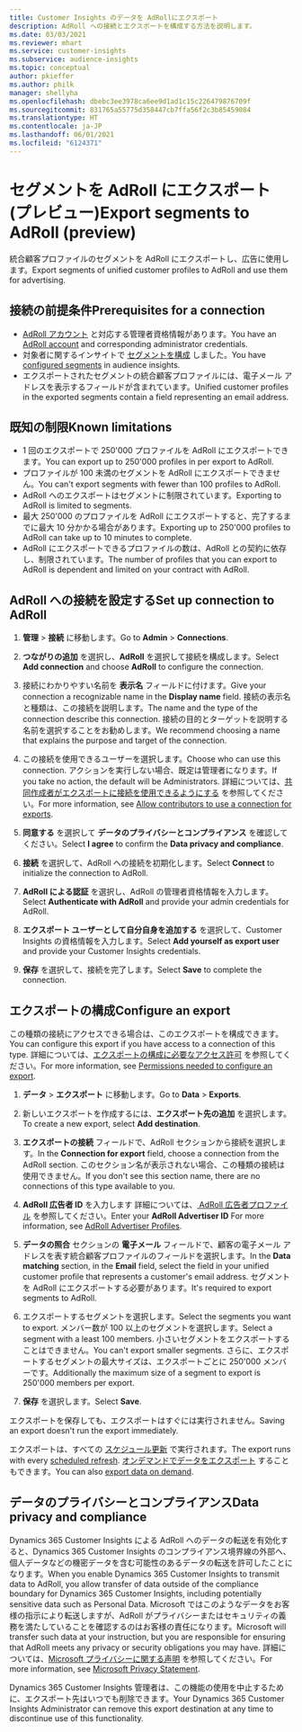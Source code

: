 ```yaml
---
title: Customer Insights のデータを AdRollにエクスポート
description: AdRoll への接続とエクスポートを構成する方法を説明します。
ms.date: 03/03/2021
ms.reviewer: mhart
ms.service: customer-insights
ms.subservice: audience-insights
ms.topic: conceptual
author: pkieffer
ms.author: philk
manager: shellyha
ms.openlocfilehash: dbebc3ee3978ca6ee9d1ad1c15c226479876709f
ms.sourcegitcommit: 831765a55775d358447cb7ffa56f2c3b85459084
ms.translationtype: HT
ms.contentlocale: ja-JP
ms.lasthandoff: 06/01/2021
ms.locfileid: "6124371"
---
```

# <a name="export-segments-to-adroll-preview"></a><span data-ttu-id="58cbf-103">セグメントを AdRoll にエクスポート (プレビュー)</span><span class="sxs-lookup"><span data-stu-id="58cbf-103">Export segments to AdRoll (preview)</span></span>

<span data-ttu-id="58cbf-104">統合顧客プロファイルのセグメントを AdRoll にエクスポートし、広告に使用します。</span><span class="sxs-lookup"><span data-stu-id="58cbf-104">Export segments of unified customer profiles to AdRoll and use them for advertising.</span></span> 

## <a name="prerequisites-for-a-connection"></a><span data-ttu-id="58cbf-105">接続の前提条件</span><span class="sxs-lookup"><span data-stu-id="58cbf-105">Prerequisites for a connection</span></span>

-   <span data-ttu-id="58cbf-106">[AdRoll アカウント](https://www.adroll.com/) と対応する管理者資格情報があります。</span><span class="sxs-lookup"><span data-stu-id="58cbf-106">You have an [AdRoll account](https://www.adroll.com/) and corresponding administrator credentials.</span></span>
-   <span data-ttu-id="58cbf-107">対象者に関するインサイトで [セグメントを構成](segments.md) しました。</span><span class="sxs-lookup"><span data-stu-id="58cbf-107">You have [configured segments](segments.md) in audience insights.</span></span>
-   <span data-ttu-id="58cbf-108">エクスポートされたセグメントの統合顧客プロファイルには、電子メール アドレスを表示するフィールドが含まれています。</span><span class="sxs-lookup"><span data-stu-id="58cbf-108">Unified customer profiles in the exported segments contain a field representing an email address.</span></span>

## <a name="known-limitations"></a><span data-ttu-id="58cbf-109">既知の制限</span><span class="sxs-lookup"><span data-stu-id="58cbf-109">Known limitations</span></span>

- <span data-ttu-id="58cbf-110">1 回のエクスポートで 250'000 プロファイルを AdRoll にエクスポートできます。</span><span class="sxs-lookup"><span data-stu-id="58cbf-110">You can export up to 250'000 profiles in per export to AdRoll.</span></span>
- <span data-ttu-id="58cbf-111">プロファイルが 100 未満のセグメントを AdRoll にエクスポートできません。</span><span class="sxs-lookup"><span data-stu-id="58cbf-111">You can't export segments with fewer than 100 profiles to AdRoll.</span></span> 
- <span data-ttu-id="58cbf-112">AdRoll へのエクスポートはセグメントに制限されています。</span><span class="sxs-lookup"><span data-stu-id="58cbf-112">Exporting to AdRoll is limited to segments.</span></span>
- <span data-ttu-id="58cbf-113">最大 250'000 のプロファイルを AdRoll にエクスポートすると、完了するまでに最大 10 分かかる場合があります。</span><span class="sxs-lookup"><span data-stu-id="58cbf-113">Exporting up to 250'000 profiles to AdRoll can take up to 10 minutes to complete.</span></span> 
- <span data-ttu-id="58cbf-114">AdRoll にエクスポートできるプロファイルの数は、AdRoll との契約に依存し、制限されています。</span><span class="sxs-lookup"><span data-stu-id="58cbf-114">The number of profiles that you can export to AdRoll is dependent and limited on your contract with AdRoll.</span></span>

## <a name="set-up-connection-to-adroll"></a><span data-ttu-id="58cbf-115">AdRoll への接続を設定する</span><span class="sxs-lookup"><span data-stu-id="58cbf-115">Set up connection to AdRoll</span></span>

1. <span data-ttu-id="58cbf-116">**管理** > **接続** に移動します。</span><span class="sxs-lookup"><span data-stu-id="58cbf-116">Go to **Admin** > **Connections**.</span></span>

1. <span data-ttu-id="58cbf-117">**つながりの追加** を選択し、**AdRoll** を選択して接続を構成します。</span><span class="sxs-lookup"><span data-stu-id="58cbf-117">Select **Add connection** and choose **AdRoll** to configure the connection.</span></span>

1. <span data-ttu-id="58cbf-118">接続にわかりやすい名前を **表示名** フィールドに付けます。</span><span class="sxs-lookup"><span data-stu-id="58cbf-118">Give your connection a recognizable name in the **Display name** field.</span></span> <span data-ttu-id="58cbf-119">接続の表示名と種類は、この接続を説明します。</span><span class="sxs-lookup"><span data-stu-id="58cbf-119">The name and the type of the connection describe this connection.</span></span> <span data-ttu-id="58cbf-120">接続の目的とターゲットを説明する名前を選択することをお勧めします。</span><span class="sxs-lookup"><span data-stu-id="58cbf-120">We recommend choosing a name that explains the purpose and target of the connection.</span></span>

1. <span data-ttu-id="58cbf-121">この接続を使用できるユーザーを選択します。</span><span class="sxs-lookup"><span data-stu-id="58cbf-121">Choose who can use this connection.</span></span> <span data-ttu-id="58cbf-122">アクションを実行しない場合、既定は管理者になります。</span><span class="sxs-lookup"><span data-stu-id="58cbf-122">If you take no action, the default will be Administrators.</span></span> <span data-ttu-id="58cbf-123">詳細については、[共同作成者がエクスポートに接続を使用できるようにする](connections.md#allow-contributors-to-use-a-connection-for-exports) を参照してください。</span><span class="sxs-lookup"><span data-stu-id="58cbf-123">For more information, see [Allow contributors to use a connection for exports](connections.md#allow-contributors-to-use-a-connection-for-exports).</span></span>

1. <span data-ttu-id="58cbf-124">**同意する** を選択して **データのプライバシーとコンプライアンス** を確認してください。</span><span class="sxs-lookup"><span data-stu-id="58cbf-124">Select **I agree** to confirm the **Data privacy and compliance**.</span></span>

1. <span data-ttu-id="58cbf-125">**接続** を選択して、AdRoll への接続を初期化します。</span><span class="sxs-lookup"><span data-stu-id="58cbf-125">Select **Connect** to initialize the connection to AdRoll.</span></span>

1. <span data-ttu-id="58cbf-126">**AdRoll による認証** を選択し、AdRoll の管理者資格情報を入力します。</span><span class="sxs-lookup"><span data-stu-id="58cbf-126">Select **Authenticate with AdRoll** and provide your admin credentials for AdRoll.</span></span> 

1. <span data-ttu-id="58cbf-127">**エクスポート ユーザーとして自分自身を追加する** を選択して、Customer Insights の資格情報を入力します。</span><span class="sxs-lookup"><span data-stu-id="58cbf-127">Select **Add yourself as export user** and provide your Customer Insights credentials.</span></span>

1. <span data-ttu-id="58cbf-128">**保存** を選択して、接続を完了します。</span><span class="sxs-lookup"><span data-stu-id="58cbf-128">Select **Save** to complete the connection.</span></span>

## <a name="configure-an-export"></a><span data-ttu-id="58cbf-129">エクスポートの構成</span><span class="sxs-lookup"><span data-stu-id="58cbf-129">Configure an export</span></span>

<span data-ttu-id="58cbf-130">この種類の接続にアクセスできる場合は、このエクスポートを構成できます。</span><span class="sxs-lookup"><span data-stu-id="58cbf-130">You can configure this export if you have access to a connection of this type.</span></span> <span data-ttu-id="58cbf-131">詳細については、[エクスポートの構成に必要なアクセス許可](export-destinations.md#set-up-a-new-export) を参照してください。</span><span class="sxs-lookup"><span data-stu-id="58cbf-131">For more information, see [Permissions needed to configure an export](export-destinations.md#set-up-a-new-export).</span></span>

1. <span data-ttu-id="58cbf-132">**データ** > **エクスポート** に移動します。</span><span class="sxs-lookup"><span data-stu-id="58cbf-132">Go to **Data** > **Exports**.</span></span>

1. <span data-ttu-id="58cbf-133">新しいエクスポートを作成するには、**エクスポート先の追加** を選択します。</span><span class="sxs-lookup"><span data-stu-id="58cbf-133">To create a new export, select **Add destination**.</span></span>

1. <span data-ttu-id="58cbf-134">**エクスポートの接続** フィールドで、AdRoll セクションから接続を選択します。</span><span class="sxs-lookup"><span data-stu-id="58cbf-134">In the **Connection for export** field, choose a connection from the AdRoll section.</span></span> <span data-ttu-id="58cbf-135">このセクション名が表示されない場合、この種類の接続は使用できません。</span><span class="sxs-lookup"><span data-stu-id="58cbf-135">If you don't see this section name, there are no connections of this type available to you.</span></span>

1. <span data-ttu-id="58cbf-136">**AdRoll 広告者 ID** を入力します 詳細については、[ AdRoll 広告者プロファイル](https://help.adroll.com/hc/articles/212011838-Advertiser-Profiles) を参照してください。</span><span class="sxs-lookup"><span data-stu-id="58cbf-136">Enter your **AdRoll Advertiser ID** For more information, see [AdRoll Advertiser Profiles](https://help.adroll.com/hc/articles/212011838-Advertiser-Profiles).</span></span>

3. <span data-ttu-id="58cbf-137">**データの照合** セクションの **電子メール** フィールドで、顧客の電子メール アドレスを表す統合顧客プロファイルのフィールドを選択します。</span><span class="sxs-lookup"><span data-stu-id="58cbf-137">In the **Data matching** section, in the **Email** field, select the field in your unified customer profile that represents a customer's email address.</span></span> <span data-ttu-id="58cbf-138">セグメントを AdRoll にエクスポートする必要があります。</span><span class="sxs-lookup"><span data-stu-id="58cbf-138">It's required to export segments to AdRoll.</span></span>

1. <span data-ttu-id="58cbf-139">エクスポートするセグメントを選択します。</span><span class="sxs-lookup"><span data-stu-id="58cbf-139">Select the segments you want to export.</span></span> <span data-ttu-id="58cbf-140">メンバー数が 100 以上のセグメントを選択します。</span><span class="sxs-lookup"><span data-stu-id="58cbf-140">Select a segment with a least 100 members.</span></span> <span data-ttu-id="58cbf-141">小さいセグメントをエクスポートすることはできません。</span><span class="sxs-lookup"><span data-stu-id="58cbf-141">You can't export smaller segments.</span></span> <span data-ttu-id="58cbf-142">さらに、エクスポートするセグメントの最大サイズは、エクスポートごとに 250'000 メンバーです。</span><span class="sxs-lookup"><span data-stu-id="58cbf-142">Additionally the maximum size of a segment to export is 250'000 members per export.</span></span> 

1. <span data-ttu-id="58cbf-143">**保存** を選択します。</span><span class="sxs-lookup"><span data-stu-id="58cbf-143">Select **Save**.</span></span>

<span data-ttu-id="58cbf-144">エクスポートを保存しても、エクスポートはすぐには実行されません。</span><span class="sxs-lookup"><span data-stu-id="58cbf-144">Saving an export doesn't run the export immediately.</span></span>

<span data-ttu-id="58cbf-145">エクスポートは、すべての [スケジュール更新](system.md#schedule-tab) で実行されます。</span><span class="sxs-lookup"><span data-stu-id="58cbf-145">The export runs with every [scheduled refresh](system.md#schedule-tab).</span></span> <span data-ttu-id="58cbf-146">[オンデマンドでデータをエクスポート](export-destinations.md#run-exports-on-demand) することもできます。</span><span class="sxs-lookup"><span data-stu-id="58cbf-146">You can also [export data on demand](export-destinations.md#run-exports-on-demand).</span></span> 


## <a name="data-privacy-and-compliance"></a><span data-ttu-id="58cbf-147">データのプライバシーとコンプライアンス</span><span class="sxs-lookup"><span data-stu-id="58cbf-147">Data privacy and compliance</span></span>

<span data-ttu-id="58cbf-148">Dynamics 365 Customer Insights による AdRoll へのデータの転送を有効化すると、Dynamics 365 Customer Insights のコンプライアンス境界線の外部へ、個人データなどの機密データを含む可能性のあるデータの転送を許可したことになります。</span><span class="sxs-lookup"><span data-stu-id="58cbf-148">When you enable Dynamics 365 Customer Insights to transmit data to AdRoll, you allow transfer of data outside of the compliance boundary for Dynamics 365 Customer Insights, including potentially sensitive data such as Personal Data.</span></span> <span data-ttu-id="58cbf-149">Microsoft ではこのようなデータをお客様の指示により転送しますが、AdRoll がプライバシーまたはセキュリティの義務を満たしていることを確認するのはお客様の責任になります。</span><span class="sxs-lookup"><span data-stu-id="58cbf-149">Microsoft will transfer such data at your instruction, but you are responsible for ensuring that AdRoll meets any privacy or security obligations you may have.</span></span> <span data-ttu-id="58cbf-150">詳細については、[Microsoft プライバシーに関する声明](https://go.microsoft.com/fwlink/?linkid=396732) を参照してください。</span><span class="sxs-lookup"><span data-stu-id="58cbf-150">For more information, see [Microsoft Privacy Statement](https://go.microsoft.com/fwlink/?linkid=396732).</span></span>

<span data-ttu-id="58cbf-151">Dynamics 365 Customer Insights 管理者は、この機能の使用を中止するために、エクスポート先はいつでも削除できます。</span><span class="sxs-lookup"><span data-stu-id="58cbf-151">Your Dynamics 365 Customer Insights Administrator can remove this export destination at any time to discontinue use of this functionality.</span></span>
